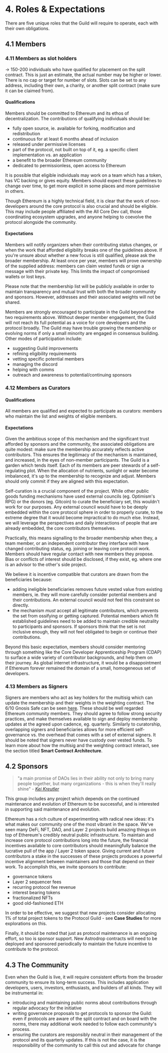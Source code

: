 # 4. Roles & Expectations

There are five unique roles that the Guild will require to operate, each with their own obligations.

## 4.1 Members

### 4.11 Members as slot holders

→ 150-200 individuals who have qualified for placement on the split contract. This is just an estimate, the actual number may be higher or lower. There is no cap or target for number of slots. Slots can be set to any address, including their own, a charity, or another split contract (make sure it can be claimed from).

#### Qualifications

Members should be committed to Ethereum and its ethos of decentralization. The contributions of qualifying individuals should be:

- fully open source, ie. available for forking, modification and redistribution
- continuous for at least 6 months ahead of inclusion
- released under permissive licenses
- part of the protocol, not built on top of it, eg. a specific client implementation vs. an application
- a benefit to the broader Ethereum community 
- dedicated to permissionless, open access to Ethereum

It is possible that eligible individuals may work on a team which has a token, has VC backing or gives equity. Members should expect these guidelines to change over time, to get more explicit in some places and more permissive in others.

Though Ethereum is a highly technical field, it is clear that the work of non-developers around the core protocol is also crucial and should be eligible. This may include people affiliated with the All Core Dev call, those coordinating ecosystem upgrades, and anyone helping to coevolve the protocol alongside the community.

#### Expectations

Members will notify organizers when their contributing status changes, or when the work that afforded eligibility breaks one of the guidelines above. If you're unsure about whether a new focus is still qualified, please ask the broader membership. At least once per year, members will prove ownership of the supplied address: members can claim vested funds or sign a message with their private key. This limits the impact of compromised wallets or lost keys. 

Please note that the membership list will be publicly available in order to maintain transparency and mutual trust with both the broader community and sponsors. However, addresses and their associated weights will not be shared.

Members are strongly encouraged to participate in the Guild beyond the two requirements above. Without deeper member engagement, the Guild will not reach its full potential as a voice for core developers and the protocol broadly. The Guild may have trouble growing the membership or evolving norms if only a small minority are engaged in consensus building. Other modes of participation include:

- suggesting Guild improvements
- refining eligibility requirements
- vetting specific potential members 
- managing the discord
- helping with comms
- outreach and awareness to potential/continuing sponsors

### 4.12 Members as Curators

#### Qualifications

All members are qualified and expected to participate as curators: members who maintain the list and weights of eligible members.

#### Expectations

Given the ambitious scope of this mechanism and the significant trust afforded by sponsors and the community, the associated obligations are quite modest: make sure the membership accurately reflects active contributors. This ensures the legitimacy of the mechanism is maintained, and increased, in the eyes of non-member participants. The Guild is a garden which tends itself. Each of its members are peer stewards of a self-regulating plot. When the allocation of nutrients, sunlight or water become imbalanced, it's up to the membership to recognize and adjust. Members should only commit if they are aligned with this expectation.

Self-curation is a crucial component of the project. While other public goods funding mechanisms have used external councils (eg. Optimism's RPG) or the donors (eg. Gitcoin) to curate the beneficiary set, this wouldn't work for our purposes. Any external council would have to be deeply embedded within the core protocol sphere in order to properly curate, to the extreme degree that it would become impractical to do much else. Instead, we will leverage the perspectives and daily interactions of people that are already embedded, the core contributors themselves.

Practically, this means signalling to the broader membership when they, a team member, or an independent contributor they interface with have changed contributing status, eg. joining or leaving core protocol work. Members should have regular contact with new members they propose. Bias or conflicts of interest should be disclosed, if they exist, eg. where one is an advisor to the other's side project.

We believe it is incentive compatible that curators are drawn from the beneficiaries because:

- adding ineligible beneficiaries removes future vested value from existing members, ie. they will more carefully consider potential members and their contributions. An external council would not feel this constraint so directly.
- the mechanism *must* accept all legitimate contributors, which prevents the set from ossifying or getting captured. Potential members which fit established guidelines need to be added to maintain credible neutrality to participants and sponsors. If sponsors think that the set is not inclusive enough, they will not feel obligated to begin or continue their contributions.

Beyond this basic expectation, members should consider mentoring through something like the Core Developer Apprenticeship Program (CDAP) to surface a wide variety of contributor backgrounds, and help them on their journey. As global internet infrastructure, it would be a disappointment if Ethereum forever remained the domain of a small, homogeneous set of developers.

### 4.13 Members as Signers

Signers are members who act as key holders for the multisig which can update the membership and their weights in the weighting contract. The 6/10 Gnosis Safe can be seen [here](https://gnosis-safe.io/app/eth:0xF6CBDd6Ea6EC3C4359e33de0Ac823701Cc56C6c4/balances). These should be well regarded Ethereum community members. They should agree to follow strong security practices, and make themselves available to sign and deploy membership updates at the agreed upon cadence, eg. quarterly. Similarly to curatorship, overlapping signers and beneficiaries allows for more efficient self-governance vs. the overhead that comes with a set of external signers. It should be noted that signers never have custody over vested funds. To learn more about how the multisig and the weighting contract interact, see the section titled **Smart Contract Architecture**.

## 4.2 Sponsors

> "a main promise of DAOs lies in their ability not only to bring many people together, but many organizations - this is when they'll really shine" - *[Kei Kreutler](https://twitter.com/keikreutler/status/1461646035491692550)*

This group includes any project which depends on the continued maintenance and evolution of Ethereum to be successful, and is interested in supporting said maintenance and evolution.

Ethereum has a rich culture of experimenting with radical new ideas: it's what makes our community one of the most vibrant in the space. We've seen many DeFi, NFT, DAO, and Layer 2 projects build amazing things on top of Ethereum's credibly neutral public infrastructure. To maintain and increase core protocol contributions long into the future, the financial incentives available to core contributors should meaningfully balance the lucrative pull of the app / Layer 2 token space. Giving current and future contributors a stake in the successes of these projects produces a powerful incentive alignment between maintainers and those that depend on their work. To accomplish this, we invite sponsors to contribute:
-  governance tokens
-  Layer 2 sequencer fees
-  recurring protocol fee revenue
-  interest bearing tokens
-  fractionalized NFTs
-  good old-fashioned ETH

In order to be effective, we suggest that new projects consider allocating 1% of total project tokens to the Protocol Guild - see **Case Studies** for more explorations on this.

Finally, it should be noted that just as protocol maintenance is an ongoing effort, so too is sponsor support. New Astrodrop contracts will need to be deployed and sponsored periodically to maintain the future incentive to contribute to the protocol. 

## 4.3 The Community

Even when the Guild is live, it will require consistent efforts from the broader community to ensure its long-term success. This includes application developers, users, investors, enthusiasts, and builders of all kinds. They will be instrumental in:

- introducing and maintaining public norms about contributions through regular advocacy for the initiative
- writing governance proposals to get protocols to sponsor the Guild: even if protocols are aware of the split contract and on board with the norms, there may additional work needed to follow each community's process.
- ensuring the curators are responsibly neutral in their management of the protocol and its quarterly updates. If this is not the case, it is the responsibility of the community to call this out and advocate for change
